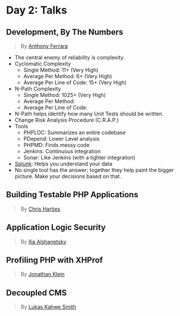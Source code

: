 # Day 2: Talks

## Development, By The Numbers

> By [Anthony Ferrara][1]

* The central enemy of reliability is complexity.
* Cyclomatic Complexity
  * Single Method: 11+ (Very High)
  * Average Per Method: 6+ (Very High)
  * Average Per Line of Code: 15+ (Very High)
* N-Path Complexity
  * Single Method: 1025+ (Very High)
  * Average Per Method: 
  * Average Per Line of Code: 
* N-Path helps identify how many Unit Tests should be written.
* Change Risk Analysis Procedure (C.R.A.P.)
* Tools
  * PHPLOC: Summarizes an entire codebase
  * PDepend: Lower Level analysis
  * PHPMD: Finds messy code
  * Jenkins: Continuous integration
  * Sonar: Like Jenkins (with a tighter integration)
* [Splunk][6]: Helps you understand your data
* No single tool has the answer; together they help paint the bigger picture. Make your decisions based on that.

## Building Testable PHP Applications

> By [Chris Hartjes][2]



## Application Logic Security

> By [Ilia Alshanetsky][3]



## Profiling PHP with XHProf

> By [Jonathan Klein][4]



## Decoupled CMS

> By [Lukas Kahwe Smith][5]



[1]: https://twitter.com/ircmaxell
[2]: https://twitter.com/grmpyprogrammer
[3]: https://twitter.com/iliaa
[4]: https://twitter.com/jonathanklein
[5]: https://twitter.com/lsmith
[6]: http://dev.splunk.com/